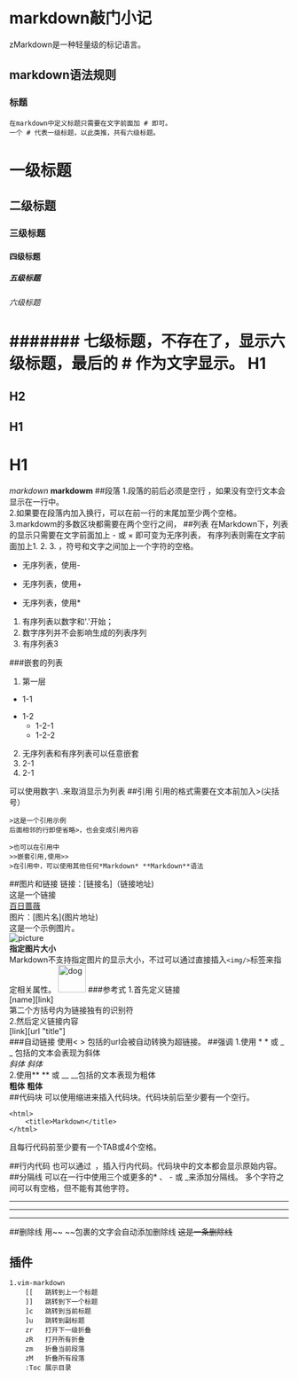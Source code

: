 # markdown敲门小记
zMarkdown是一种轻量级的标记语言。
## markdown语法规则
### 标题
	在markdown中定义标题只需要在文字前面加 # 即可。
	一个 # 代表一级标题，以此类推，共有六级标题。
# 一级标题
## 二级标题
### 三级标题
#### 四级标题
##### 五级标题
###### 六级标题
####### 七级标题，不存在了，显示六级标题，最后的 # 作为文字显示。
H1
==
H2
--
H1
--
H1
==
*markdown*
**markdowm**
##段落
1.段落的前后必须是空行
，如果没有空行文本会显示在一行中。  
2.如果要在段落内加入换行，可以在前一行的末尾加至少两个空格。  
3.markdowm的多数区块都需要在两个空行之间，
##列表
	在Markdown下，列表的显示只需要在文字前面加上 - 或 × 即可变为无序列表，
	有序列表则需在文字前面加上1. 2. 3. ，符号和文字之间加上一个字符的空格。
- 无序列表，使用-
+ 无序列表，使用+
* 无序列表，使用*  


1. 有序列表以数字和'.'开始；
4. 数字序列并不会影响生成的列表序列
3. 有序列表3  

###嵌套的列表

1. 第一层  
  + 1-1  
  * 1-2  
	* 1-2-1
	* 1-2-2
2. 无序列表和有序列表可以任意嵌套  
  1. 2-1
  2. 2-1  

可以使用数字\ .来取消显示为列表
##引用
	引用的格式需要在文本前加入>(尖括号）
	
	>这是一个引用示例  
	后面相邻的行即使省略>，也会变成引用内容

	>也可以在引用中
	>>嵌套引用,使用>>
	>在引用中，可以使用其他任何*Markdown* **Markdown**语法

##图片和链接
	链接：\[链接名]（链接地址)  
	这是一个链接  
[百日蔷薇](http://www.weian99.club "宝宝的私人小站")  
	图片：\[图片名](图片地址)  
	这是一个示例图片。   
![picture](/home/jokesnow/文档/study_note/tensorflow_study/dog.jpg)  
	**指定图片大小**  
	Markdown不支持指定图片的显示大小，不过可以通过直接插入`<img/>`标签来指定相关属性。
<img src="/home/jokesnow/文档/study_note/tensorflow_study/dog.jpg" alt="dog" title="a dog" width="50" height="50" />
###参考式
1.首先定义链接  
	[name][link]  
	第二个方括号内为链接独有的识别符  
2.然后定义链接内容  
		[link][url "title"]  
###自动链接
	使用< > 包括的url会被自动转换为超链接。
##强调
	1.使用 * * 或 _ _ 包括的文本会表现为斜体  
*斜体* _斜体_  
	2.使用** ** 或 __ __包括的文本表现为粗体  
**粗体** __粗体__  
##代码块
可以使用缩进来插入代码块。代码块前后至少要有一个空行。

	<html>	
		<title>Markdown</title>
	</html>
且每行代码前至少要有一个TAB或4个空格。

##行内代码
也可以通过` `，插入行内代码。代码块中的文本都会显示原始内容。  
##分隔线
可以在一行中使用三个或更多的* 、 - 或 _来添加分隔线。
多个字符之间可以有空格，但不能有其他字符。
***  

---

___

##删除线
	用~~ ~~包裹的文字会自动添加删除线
~~这是一条删除线~~
## 插件
	1.vim-markdown
		[[   跳转到上一个标题
		]]   跳转到下一个标题
		]c   跳转到当前标题
		]u   跳转到副标题
		zr   打开下一级折叠
		zR   打开所有折叠
		zm   折叠当前段落
		zM   折叠所有段落
		:Toc 展示目录
